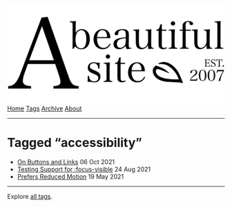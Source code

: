 <a href="../../index.html" class="header-link"><img src="../../images/logos/wordmark.svg" alt="A Beautiful Site" class="wordmark" /></a> <a href="../../index.html" class="nav-item">Home</a> <a href="../index.html" class="nav-item">Tags</a> <a href="../../posts/index.html" class="nav-item">Archive</a> <a href="../../about/index.html" class="nav-item">About</a>

------------------------------------------------------------------------

Tagged “accessibility”
======================

-   <a href="../../posts/on-buttons-and-links/index.html" class="post-list-item-link">On Buttons and Links</a> 06 Oct 2021
-   <a href="../../posts/testing-support-for-focus-visible/index.html" class="post-list-item-link">Testing Support for :focus-visible</a> 24 Aug 2021
-   <a href="../../posts/prefers-reduced-motion/index.html" class="post-list-item-link">Prefers Reduced Motion</a> 19 May 2021

------------------------------------------------------------------------

Explore [all tags](../index.html).
